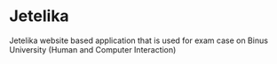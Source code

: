 # Jetelika
Jetelika website based application that is used for exam case on Binus University (Human and Computer Interaction)
